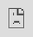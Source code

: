 ```yaml
---
title: 'Recent Updates'
---
```


<iframe id="iframe-responsive" style="border: 0;height: 100%;left: 0;position: absolute;top: 0;width: 100%;" src="https://announcekit.co/spiff-3d/announcements" frameborder="no"></iframe>